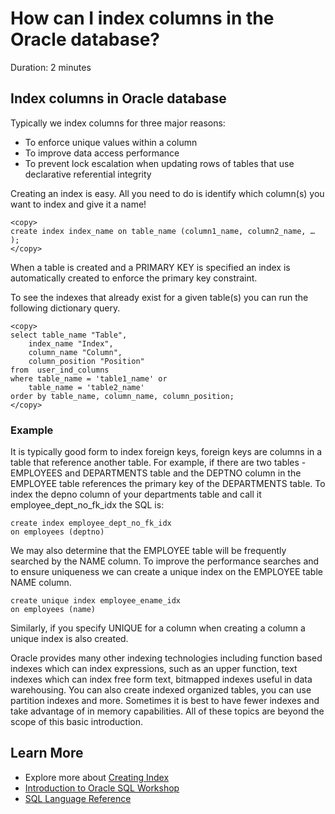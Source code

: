 # How can I index columns in the Oracle database?

Duration: 2 minutes

## Index columns in Oracle database

Typically we index columns for three major reasons:
- To enforce unique values within a column
- To improve data access performance
- To prevent lock escalation when updating rows of tables that use declarative referential integrity

Creating an index is easy. All you need to do is identify which column(s) you want to index and give it a name!

```
<copy>
create index index_name on table_name (column1_name, column2_name, … );
</copy>
```

When a table is created and a PRIMARY KEY is specified an index is automatically created to enforce the primary key constraint.

To see the indexes that already exist for a given table(s) you can run the following dictionary query.

```
<copy>
select table_name "Table", 
    index_name "Index", 
    column_name "Column", 
    column_position "Position"
from  user_ind_columns 
where table_name = 'table1_name' or 
    table_name = 'table2_name'
order by table_name, column_name, column_position;
</copy>
```

### Example

It is typically good form to index foreign keys, foreign keys are columns in a table that reference another table. For example, if there are two tables - EMPLOYEES and DEPARTMENTS table and the DEPTNO column in the EMPLOYEE table references the primary key of the DEPARTMENTS table. To index the depno column of your departments table and call it employee_dept\_no\_fk\_idx the SQL is:

```
create index employee_dept_no_fk_idx 
on employees (deptno)
```

We may also determine that the EMPLOYEE table will be frequently searched by the NAME column. To improve the performance searches and to ensure uniqueness we can create a unique index on the EMPLOYEE table NAME column.

```
create unique index employee_ename_idx
on employees (name)
```

Similarly, if you specify UNIQUE for a column when creating a column a unique index is also created.

Oracle provides many other indexing technologies including function based indexes which can index expressions, such as an upper function, text indexes which can index free form text, bitmapped indexes useful in data warehousing. You can also create indexed organized tables, you can use partition indexes and more. Sometimes it is best to have fewer indexes and take advantage of in memory capabilities. All of these topics are beyond the scope of this basic introduction.

## Learn More

* Explore more about [Creating Index](https://docs.oracle.com/cd/B19306_01/server.102/b14200/statements_5010.htm)
* [Introduction to Oracle SQL Workshop](https://livelabs.oracle.com/pls/apex/dbpm/r/livelabs/view-workshop?wid=943)
* [SQL Language Reference](https://docs.oracle.com/en/database/oracle/oracle-database/12.2/sqlrf/Introduction-to-Oracle-SQL.html#GUID-049B7AE8-11E1-4110-B3E4-D117907D77AC)
